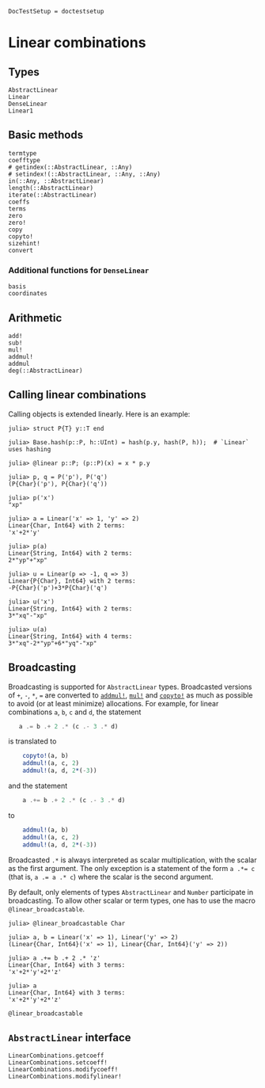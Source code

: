 ```@meta
DocTestSetup = doctestsetup
```

# Linear combinations

## Types

```@docs
AbstractLinear
Linear
DenseLinear
Linear1
```

## Basic methods

```@docs
termtype
coefftype
# getindex(::AbstractLinear, ::Any)
# setindex!(::AbstractLinear, ::Any, ::Any)
in(::Any, ::AbstractLinear)
length(::AbstractLinear)
iterate(::AbstractLinear)
coeffs
terms
zero
zero!
copy
copyto!
sizehint!
convert
```

### Additional functions for `DenseLinear`

```@docs
basis
coordinates
```

## Arithmetic

```@docs
add!
sub!
mul!
addmul!
addmul
deg(::AbstractLinear)
```

## Calling linear combinations

Calling objects is extended linearly. Here is an example:
```jldoctest
julia> struct P{T} y::T end

julia> Base.hash(p::P, h::UInt) = hash(p.y, hash(P, h));  # `Linear` uses hashing

julia> @linear p::P; (p::P)(x) = x * p.y

julia> p, q = P('p'), P('q')
(P{Char}('p'), P{Char}('q'))

julia> p('x')
"xp"

julia> a = Linear('x' => 1, 'y' => 2)
Linear{Char, Int64} with 2 terms:
'x'+2*'y'

julia> p(a)
Linear{String, Int64} with 2 terms:
2*"yp"+"xp"

julia> u = Linear(p => -1, q => 3)
Linear{P{Char}, Int64} with 2 terms:
-P{Char}('p')+3*P{Char}('q')

julia> u('x')
Linear{String, Int64} with 2 terms:
3*"xq"-"xp"

julia> u(a)
Linear{String, Int64} with 4 terms:
3*"xq"-2*"yp"+6*"yq"-"xp"
```

## Broadcasting

Broadcasting is supported for `AbstractLinear` types. Broadcasted versions of `+`, `-`, `*`, `=`
are converted to [`addmul!`](@ref), [`mul!`](@ref) and [`copyto!`](@ref) as much as possible to avoid
(or at least minimize) allocations. For example, for linear combinations `a`, `b`, `c` and `d`,
the statement
```julia
   a .= b .+ 2 .* (c .- 3 .* d)
```
is translated to
```julia
    copyto!(a, b)
    addmul!(a, c, 2)
    addmul!(a, d, 2*(-3))
```
and the statement
```julia
    a .+= b .+ 2 .* (c .- 3 .* d)
```
to
```julia
    addmul!(a, b)
    addmul!(a, c, 2)
    addmul!(a, d, 2*(-3))
```
Broadcasted `.*` is always interpreted as scalar multiplication, with the scalar as the first argument.
The only exception is a statement of the form `a .*= c` (that is, `a .= a .* c`) where the scalar is
the second argument.

By default, only elements of types `AbstractLinear` and `Number` participate in broadcasting.
To allow other scalar or term types, one has to use the macro `@linear_broadcastable`.
```jldoctest
julia> @linear_broadcastable Char

julia> a, b = Linear('x' => 1), Linear('y' => 2)
(Linear{Char, Int64}('x' => 1), Linear{Char, Int64}('y' => 2))

julia> a .+= b .+ 2 .* 'z'
Linear{Char, Int64} with 3 terms:
'x'+2*'y'+2*'z'

julia> a
Linear{Char, Int64} with 3 terms:
'x'+2*'y'+2*'z'
```

```@docs
@linear_broadcastable
```

## `AbstractLinear` interface

```@docs
LinearCombinations.getcoeff
LinearCombinations.setcoeff!
LinearCombinations.modifycoeff!
LinearCombinations.modifylinear!
```
